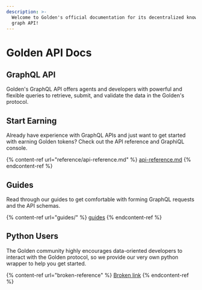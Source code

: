```yaml
---
description: >-
  Welcome to Golden's official documentation for its decentralized knowledge
  graph API!
---
```


# Golden API Docs

## GraphQL API

Golden's GraphQL API offers agents and developers with powerful and flexible queries to retrieve, submit, and validate the data in the Golden's protocol.

## Start Earning

Already have experience with GraphQL APIs and just want to get started with earning Golden tokens? Check out the API reference and GraphiQL console.

{% content-ref url="reference/api-reference.md" %}
[api-reference.md](reference/api-reference.md)
{% endcontent-ref %}

## Guides

Read through our guides to get comfortable with forming GraphQL requests and the API schemas.

{% content-ref url="guides/" %}
[guides](guides/)
{% endcontent-ref %}

## Python Users

The Golden community highly encourages data-oriented developers to interact with the Golden protocol, so we provide our very own python wrapper to help you get started.

{% content-ref url="broken-reference" %}
[Broken link](broken-reference)
{% endcontent-ref %}
